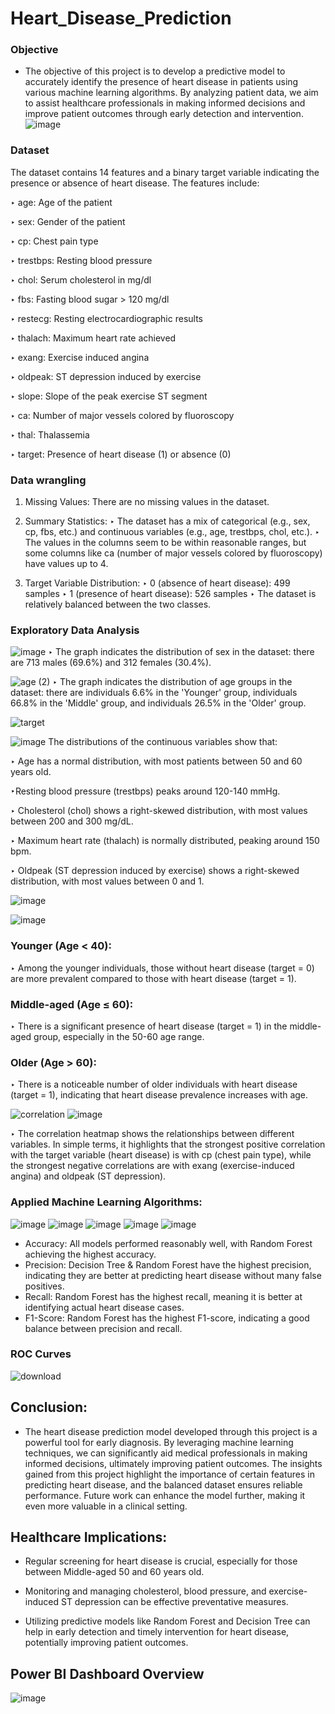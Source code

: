 # Heart_Disease_Prediction

### Objective
- The objective of this project is to develop a predictive model to accurately identify the presence of heart disease in patients using various machine learning algorithms. By analyzing patient data, we aim to assist healthcare professionals in making informed decisions and improve patient outcomes through early detection and intervention.![image](https://github.com/user-attachments/assets/a6d8ef2c-d52a-4cb3-a26e-edb3635bc9bf)

### Dataset

The dataset contains 14 features and a binary target variable indicating the presence or absence of heart disease. The features include:

‣ age: Age of the patient

‣ sex: Gender of the patient

‣ cp: Chest pain type

‣ trestbps: Resting blood pressure

‣ chol: Serum cholesterol in mg/dl

‣ fbs: Fasting blood sugar > 120 mg/dl

‣ restecg: Resting electrocardiographic results

‣ thalach: Maximum heart rate achieved

‣ exang: Exercise induced angina

‣ oldpeak: ST depression induced by exercise

‣ slope: Slope of the peak exercise ST segment

‣ ca: Number of major vessels colored by fluoroscopy

‣ thal: Thalassemia

‣ target: Presence of heart disease (1) or absence (0)

### Data wrangling

1. Missing Values: There are no missing values in the dataset. 

2. Summary Statistics: 
‣ The dataset has a mix of categorical (e.g., sex, cp, fbs, etc.) and continuous  variables
(e.g., age, trestbps, chol, etc.). 
‣ The values in the columns seem to be within reasonable ranges, but some columns like
ca (number of major vessels colored by fluoroscopy) have values up to 4.

3. Target Variable Distribution: 
‣ 0 (absence of heart disease): 499 samples 
‣ 1 (presence of heart disease): 526 samples 
‣ The dataset is relatively balanced between the two classes.

### Exploratory Data Analysis
![image](https://github.com/user-attachments/assets/1c3abbc8-72cd-4b9b-bc8a-249e1ce43413)
‣ The graph indicates the distribution of sex in the dataset: there are 713 males (69.6%) and 312 females (30.4%).

![age (2)](https://github.com/user-attachments/assets/825d9a7e-0c81-48ba-9601-913197691958)
‣  The graph indicates the distribution of age groups in the dataset: there are individuals 6.6% in the 'Younger' group, individuals 66.8% in the 'Middle' group, and individuals 26.5% in the 'Older' group.

![target](https://github.com/user-attachments/assets/9d41ba67-c596-4fa0-b4b0-3c673eb03e83)

![image](https://github.com/user-attachments/assets/8695e8d2-06cc-4efa-8413-422238a09cc2)
The distributions of the continuous variables show that:

‣ Age has a normal distribution, with most patients between 50 and 60 years old.

‣Resting blood pressure (trestbps) peaks around 120-140 mmHg.

‣ Cholesterol (chol) shows a right-skewed distribution, with most values between 200 and 300 mg/dL.

‣ Maximum heart rate (thalach) is normally distributed, peaking around 150 bpm.

‣ Oldpeak (ST depression induced by exercise) shows a right-skewed distribution, with most values
between 0 and 1.

![image](https://github.com/user-attachments/assets/704f11c0-67ce-4d5d-8c6f-6749e4efd455)

![image](https://github.com/user-attachments/assets/1c234afb-0954-467a-b566-1bca7adb4f30)
### Younger (Age < 40):
‣ Among the younger individuals, those without heart disease (target = 0) are more prevalent compared to those with heart disease (target = 1).

### Middle-aged (Age ≤ 60):
‣ There is a significant presence of heart disease (target = 1) in the middle-aged group, especially in the 50-60 age range. 

### Older (Age > 60):
‣ There is a noticeable number of older individuals with heart disease (target = 1), indicating that heart disease prevalence increases with age.

![correlation](https://github.com/user-attachments/assets/d131e95f-2cef-4ae4-beaf-62f5bb25a639)
![image](https://github.com/user-attachments/assets/58a0b1bc-a0ca-4c3c-a7c4-cd4adbeddf90)

‣ The correlation heatmap shows the relationships between different variables. In simple terms, it highlights that the strongest positive correlation with the target variable (heart disease) is with cp (chest pain type), while the strongest negative correlations are with exang (exercise-induced angina) and oldpeak (ST depression).

### Applied Machine Learning Algorithms:

![image](https://github.com/user-attachments/assets/5aea6044-c939-4941-8b1f-8e13c3d8f451)
![image](https://github.com/user-attachments/assets/f50d938e-7df6-446b-9c2f-8aee404c08c3)
![image](https://github.com/user-attachments/assets/14b3459e-5c01-4206-967b-3c731edf885f)
![image](https://github.com/user-attachments/assets/a4295d5c-3ad7-4c41-8d93-d528287e0263)
![image](https://github.com/user-attachments/assets/60f72dc4-b900-420f-beb2-dc7568176854)

* Accuracy: All models performed reasonably well, with Random Forest achieving the highest accuracy.
* Precision: Decision Tree & Random Forest have the highest precision, indicating they are better at predicting heart disease without many false positives.
* Recall: Random Forest has the highest recall, meaning it is better at identifying actual heart disease cases.
* F1-Score: Random Forest has the highest F1-score, indicating a good balance between precision and recall.
### ROC Curves
![download](https://github.com/user-attachments/assets/07c8b498-050a-4158-a0a7-a539d6542b88)

## **Conclusion:**

  * The heart disease prediction model developed through this project is a powerful tool for early diagnosis. By leveraging machine learning techniques, we can significantly aid medical professionals in making informed decisions, ultimately improving patient outcomes. The insights gained from this project highlight the importance of certain features in predicting heart disease, and the balanced dataset ensures reliable performance. Future work can enhance the model further, making it even more valuable in a clinical setting.

## **Healthcare Implications:**

  *  Regular screening for heart disease is crucial, especially for those between Middle-aged 50 and 60 years old.

  *  Monitoring and managing cholesterol, blood pressure, and exercise-induced ST depression can be effective preventative measures.

  *  Utilizing predictive models like Random Forest and Decision Tree can help in early detection and timely intervention for heart disease, potentially improving patient outcomes.

## Power BI Dashboard Overview

![image](https://github.com/user-attachments/assets/d9dde698-4605-4f71-b197-386c6d3f20e4)

